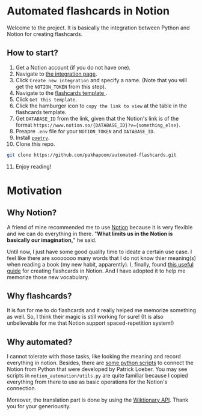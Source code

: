 # Automated flashcards in Notion
Welcome to the project. It is basically the integration between Python and Notion for creating flashcards. 

## How to start?
1. Get a Notion account (if you do not have one).
2. Navigate to [the integration page](https://www.notion.so/my-integrations).
3. Click `Create new integration` and specify a name. (Note that you will get the `NOTION_TOKEN` from this step).
4. Navigate to the [flashcards template ](https://www.notion.so/templates/vocabulary-tracker-language-learning).
5. Click `Get this template`.
6. Click the hamburger icon to `copy the link to view` at the table in the flashcards template.
7. Get `DATABASE_ID` from the link, given that the Notion's link is of the format `https://www.notion.so/{DATABASE_ID}?v={something_else}`.
8. Preapre `.env` file for your `NOTION_TOKEN` and `DATABASE_ID`.
9. Install [`poetry`](https://python-poetry.org).
10. Clone this repo.
```zsh
git clone https://github.com/pakhapoom/automated-flashcards.git
```
11. Enjoy reading!

# Motivation
## Why Notion?
A friend of mine recommended me to use [Notion](https://www.notion.so) because it is very flexible and we can do everything in there. "**What limits us in the Notion is basically our imagination,**" he said.

Until now, I just have some good quality time to ideate a certain use case. I feel like there are sooooooo many words that I do not know thier meaning(s) when reading a book (my new habit, apparently). I, finally, found [this useful guide](https://www.notion.so/templates/vocabulary-tracker-language-learning) for creating flashcards in Notion. And I have adopted it to help me memorize those new vocabulary.

## Why flashcards?
It is fun for me to do flashcards and it really helped me memorize something as well. So, I think their magic is still working for sure! (It is also unbelievable for me that Notion support spaced-repetition system!)

## Why automated?
I cannot tolerate with those tasks, like looking the meaning and record everything in notion. Besides, there are [some python scripts]((https://www.python-engineer.com/posts/notion-api-python/)) to connect the Notion from Python that were developed by Patrick Loeber. You may see scripts in `notion_automation/utils.py` are quite familiar because I copied everything from there to use as basic operations for the Notion's connection.

Moreover, the translation part is done by using the [Wiktionary API](https://en.wiktionary.org/api/rest_v1/#/Page%20content/get_page_definition__term_). Thank you for your generiousity.
